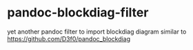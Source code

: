 # pandoc-blockdiag-filter
yet another pandoc filter to import blockdiag diagram similar to <https://github.com/D3f0/pandoc_blockdiag>
